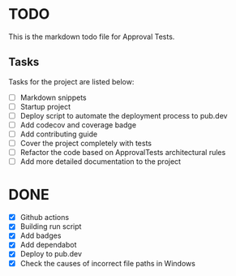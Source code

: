 # TODO

This is the markdown todo file for Approval Tests.

## Tasks

Tasks for the project are listed below:

* [ ] Markdown snippets
* [ ] Startup project
* [ ] Deploy script to automate the deployment process to pub.dev
* [ ] Add codecov and coverage badge
* [ ] Add contributing guide
* [ ] Cover the project completely with tests
* [ ] Refactor the code based on ApprovalTests architectural rules
* [ ] Add more detailed documentation to the project

# DONE

* [x] Github actions
* [x] Building run script
* [x] Add badges
* [x] Add dependabot
* [x] Deploy to pub.dev
* [x] Check the causes of incorrect file paths in Windows
